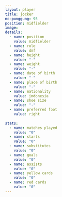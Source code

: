 ```yaml
---
layout: player
title: jocker
no-punggung: 95
position: midfielder
image:
details:
  - name: position
    value: midfielder
  - name: role
    value: dmf
  - name: height
    value: "-"
  - name: weight
    value: "-"
  - name: date of birth
    value: "-"
  - name: place of birth
    value: "-"
  - name: nationality
    value: indonesia
  - name: shoe size
    value: "-"
  - name: preferred foot
    value: right
    
stats:
  - name: matches played
    value: "0"
  - name: starts
    value: "0"
  - name: substitutes
    value: "0"
  - name: goals
    value: "0"
  - name: assists
    value: "0"
  - name: yellow cards
    value: "0"
  - name: red cards
    value: "0"
---
```

